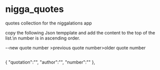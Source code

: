 # nigga_quotes
quotes collection for the niggalations app


copy the following Json tempplate and add the content to the top of the list.\n
number is in ascending order.

--new quote number >previous quote number>older quote number
##
{
"quotation":"", 
"author":"",
"number":""
},
